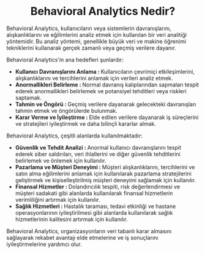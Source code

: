 <h1 align=center> Behavioral Analytics Nedir? </h1>

Behavioral Analytics, kullanıcıların veya sistemlerin davranışlarını, alışkanlıklarını ve eğilimlerini analiz etmek için kullanılan bir veri analitiği yöntemidir. 
Bu analiz yöntemi, genellikle büyük veri ve makine öğrenimi tekniklerini kullanarak gerçek zamanlı veya geçmiş verilere dayanır.
<p></p>

Behavioral Analytics'in ana hedefleri şunlardır:

<ul>
  <li> <b> Kullanıcı Davranışlarını Anlama : </b> Kullanıcıların çevrimiçi etkileşimlerini, alışkanlıklarını ve tercihlerini anlamak için verileri analiz etmek. </li>

  <li> <b> Anormallikleri Belirleme : </b> Normal davranış kalıplarından sapmaları tespit ederek anormallikleri belirlemek ve potansiyel tehditleri veya riskleri saptamak. </li>

  <li> <b> Tahmin ve Öngörü : </b> Geçmiş verilere dayanarak gelecekteki davranışları tahmin etmek ve öngörülerde bulunmak. </li>

  <li> <b> Karar Verme ve İyileştirme : </b> Elde edilen verilere dayanarak iş süreçlerini ve stratejileri iyileştirmek ve daha bilinçli kararlar almak. </li>
</ul>
<p></p>

Behavioral Analytics, çeşitli alanlarda kullanılmaktadır:

<ul>
  <li> <b> Güvenlik ve Tehdit Analizi : </b> Anormal kullanıcı davranışlarını tespit ederek siber saldırıları, veri ihlallerini ve diğer güvenlik tehditlerini belirlemek ve önlemek için kullanılır. </li>

  <li> <b> Pazarlama ve Müşteri Deneyimi : </b> Müşteri alışkanlıklarını, tercihlerini ve satın alma eğilimlerini anlamak için kullanılarak pazarlama stratejilerini geliştirmek ve kişiselleştirilmiş müşteri deneyimi sağlamak için kullanılır. </li>

  <li> <b> Finansal Hizmetler : </b> Dolandırıcılık tespiti, risk değerlendirmesi ve müşteri sadakati gibi alanlarda kullanılarak finansal hizmetlerin verimliliğini artırmak için kullanılır. </li>

  <li> <b> Sağlık Hizmetleri : </b> Hastalık taraması, tedavi etkinliği ve hastane operasyonlarının iyileştirilmesi gibi alanlarda kullanılarak sağlık hizmetlerinin kalitesini artırmak için kullanılır. </li>
</ul>

Behavioral Analytics, organizasyonların veri tabanlı karar almasını sağlayarak rekabet avantajı elde etmelerine ve iş sonuçlarını iyileştirmelerine yardımcı olur.
